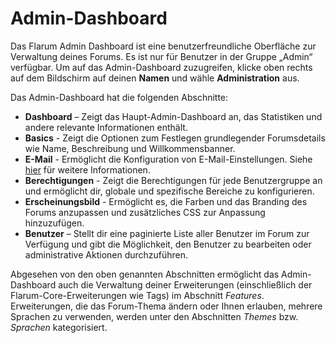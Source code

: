 # Admin-Dashboard

Das Flarum Admin Dashboard ist eine benutzerfreundliche Oberfläche zur Verwaltung deines Forums.
Es ist nur für Benutzer in der Gruppe „Admin“ verfügbar.
Um auf das Admin-Dashboard zuzugreifen, klicke oben rechts auf dem Bildschirm auf deinen **Namen** und wähle **Administration** aus.

Das Admin-Dashboard hat die folgenden Abschnitte:

- **Dashboard** – Zeigt das Haupt-Admin-Dashboard an, das Statistiken und andere relevante Informationen enthält.
- **Basics** - Zeigt die Optionen zum Festlegen grundlegender Forumsdetails wie Name, Beschreibung und Willkommensbanner.
- **E-Mail** - Ermöglicht die Konfiguration von E-Mail-Einstellungen. Siehe [hier](https://docs.flarum.org/mail) für weitere Informationen.
- **Berechtigungen** - Zeigt die Berechtigungen für jede Benutzergruppe an und ermöglicht dir, globale und spezifische Bereiche zu konfigurieren.
- **Erscheinungsbild** - Ermöglicht es, die Farben und das Branding des Forums anzupassen und zusätzliches CSS zur Anpassung hinzuzufügen.
- **Benutzer** – Stellt dir eine paginierte Liste aller Benutzer im Forum zur Verfügung und gibt die Möglichkeit, den Benutzer zu bearbeiten oder administrative Aktionen durchzuführen.

Abgesehen von den oben genannten Abschnitten ermöglicht das Admin-Dashboard auch die Verwaltung deiner Erweiterungen (einschließlich der Flarum-Core-Erweiterungen wie Tags) im Abschnitt _Features_. Erweiterungen, die das Forum-Thema ändern oder Ihnen erlauben, mehrere Sprachen zu verwenden, werden unter den Abschnitten _Themes_ bzw. _Sprachen_ kategorisiert.
